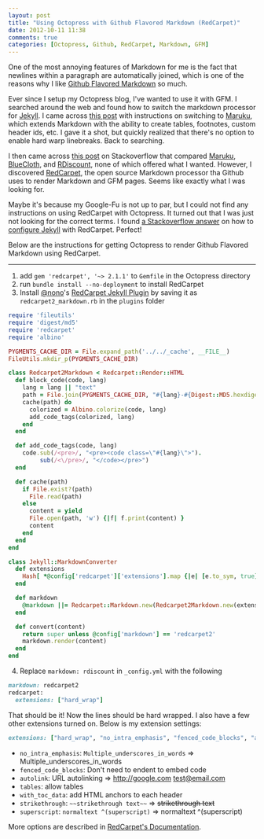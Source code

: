 ```yaml
---
layout: post
title: "Using Octopress with Github Flavored Markdown (RedCarpet)"
date: 2012-10-11 11:38
comments: true
categories: [Octopress, Github, RedCarpet, Markdown, GFM]
---
```

One of the most annoying features of Markdown for me is the fact that newlines within a paragraph are automatically joined, which is one of the reasons why I like [Github Flavored Markdown](http://github.github.com/github-flavored-markdown/) so much.

Ever since I setup my Octopress blog, I've wanted to use it with GFM. I searched around the web and found how to switch the markdown processor for [Jekyll](http://jekyllrb.com/). I came across [this post](http://www.whatwherewhy.me/blog/2012/01/15/changing-the-markdown-processor-in-octopress/) with instructions on switching to [Maruku](http://maruku.rubyforge.org/), which extends Markdown with the ability to create tables, footnotes, custom header ids, etc. I gave it a shot, but quickly realized that there's no option to enable hard warp linebreaks. Back to searching.

<!-- more -->

I then came across [this post](http://stackoverflow.com/questions/373002/better-ruby-markdown-interpreter) on Stackoverflow that compared [Maruku](http://maruku.rubyforge.org/), [BlueCloth](http://www.deveiate.org/projects/BlueCloth), and [RDiscount](https://github.com/rtomayko/rdiscount), none of which offered what I wanted. However, I discovered [RedCarpet](https://github.com/blog/832-rolling-out-the-redcarpet), the open source Markdown processor tha Github uses to render Markdown and GFM pages. Seems like exactly what I was looking for.

Maybe it's because my Google-Fu is not up to par, but I could not find any instructions on using RedCarpet with Octopress. It turned out that I was just not looking for the correct terms. I found [a Stackoverflow answer](http://stackoverflow.com/questions/10759577/underscore-issues-jekyll-redcarpet-github-flavored-markdown?rq=1) on how to [configure Jekyll](https://github.com/mojombo/jekyll/wiki/configuration) with RedCarpet. Perfect!

Below are the instructions for getting Octopress to render Github Flavored Markdown using RedCarpet.

---

1. add `gem 'redcarpet', '~> 2.1.1'` to `Gemfile` in the Octopress directory
2. run `bundle install --no-deployment` to install RedCarpet
3. Install [@nono](https://github.com/nono)'s [RedCarpet Jekyll Plugin](https://github.com/nono/Jekyll-plugins) by saving it as `redcarpet2_markdown.rb` in the `plugins` folder

``` ruby redcarpet2_markdown.rb https://github.com/nono/Jekyll-plugins/blob/master/redcarpet2_markdown.rb View on Github
require 'fileutils'
require 'digest/md5'
require 'redcarpet'
require 'albino'

PYGMENTS_CACHE_DIR = File.expand_path('../../_cache', __FILE__)
FileUtils.mkdir_p(PYGMENTS_CACHE_DIR)

class Redcarpet2Markdown < Redcarpet::Render::HTML
  def block_code(code, lang)
    lang = lang || "text"
    path = File.join(PYGMENTS_CACHE_DIR, "#{lang}-#{Digest::MD5.hexdigest code}.html")
    cache(path) do
      colorized = Albino.colorize(code, lang)
      add_code_tags(colorized, lang)
    end
  end

  def add_code_tags(code, lang)
    code.sub(/<pre>/, "<pre><code class=\"#{lang}\">").
         sub(/<\/pre>/, "</code></pre>")
  end

  def cache(path)
    if File.exist?(path)
      File.read(path)
    else
      content = yield
      File.open(path, 'w') {|f| f.print(content) }
      content
    end
  end
end

class Jekyll::MarkdownConverter
  def extensions
    Hash[ *@config['redcarpet']['extensions'].map {|e| [e.to_sym, true] }.flatten ]
  end

  def markdown
    @markdown ||= Redcarpet::Markdown.new(Redcarpet2Markdown.new(extensions), extensions)
  end

  def convert(content)
    return super unless @config['markdown'] == 'redcarpet2'
    markdown.render(content)
  end
end
```
4. Replace `markdown: rdiscount` in `_config.yml` with the following
``` ruby
markdown: redcarpet2
redcarpet:
  extensions: ["hard_wrap"]
```

That should be it! Now the lines should be hard wrapped. I also have a few other extensions turned on. Below is my extension settings:
``` ruby
extensions: ["hard_wrap", "no_intra_emphasis", "fenced_code_blocks", "autolink", "tables", "with_toc_data", "strikethrough", "superscript"]
```

* `no_intra_emphasis`: `Multiple_underscores_in_words` => Multiple_underscores_in_words
* `fenced_code_blocks`: Don't need to endent to embed code
* `autolink`: URL autolinking => http://google.com test@email.com
* `tables`: allow tables
* `with_toc_data`: add HTML anchors to each header
* `strikethrough`: `~~strikethrough text~~` => ~~strikethrough text~~
* `superscript`: `normaltext ^(superscript)` => normaltext ^(superscript)

More options are described in [RedCarpet's Documentation](https://github.com/vmg/redcarpet).